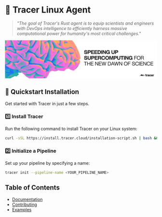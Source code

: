 <h1 align="left">
🦡 Tracer Linux Agent
</h1>

> *"The goal of Tracer's Rust agent is to equip scientists and engineers with DevOps intelligence to efficiently harness massive computational power for humanity's most critical challenges."*

![Tracer Banner](docs/images/tracer-banner-image.jpeg)

## 🚀 Quickstart Installation
Get started with Tracer in just a few steps.

### 1️⃣ Install Tracer  
Run the following command to install Tracer on your Linux system:
```bash
curl -sSL https://install.tracer.cloud/installation-script.sh | bash && source ~/.bashrc
 ```
### 2️⃣ Initialize a Pipeline
Set up your pipeline by specifying a name:
```bash
tracer init --pipeline-name <YOUR_PIPELINE_NAME>
 ```

## Table of Contents
- [Documentation](DOCUMENTATION.md)
- [Contributing](docs/CONTRIBUTING.md)
- [Examples](docs/EXAMPLES.md)
